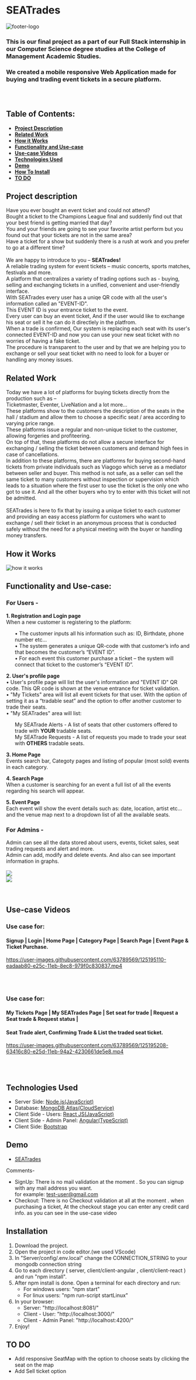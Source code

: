 # SEATrades

![footer-logo](https://user-images.githubusercontent.com/63789569/125190936-73028600-e248-11eb-9411-01f9a455b674.png)

<h3>This is our final project as a part of our Full Stack internship in our Computer Science degree studies at the College of Management Academic Studies.<h3>
<h3>We created a mobile responsive Web Application made for buying and trading event tickets in a secure platform.<h3><br>

  
## Table of Contents:
* [**Project Description**](#project-description)
* [**Related Work**](#related-work)
* [**How it Works**](#how-it-works)
* [**Functionality and Use-case**](#functionality-and-use-case)
* [**Use-case Videos**](#use-case-videos)
* [**Technologies Used**](#technologies-used)
* [**Demo**](#demo)
* [**How To Install**](#installation)
* [**TO DO**](#to-do)
  

## Project description
Have you ever bought an event ticket and could not attend? <br>
Bought a ticket to the Champions League final and suddenly find out that your best friend is getting married that day?<br>
You and your friends are going to see your favorite artist perform but you found out that your tickets are not in the same area?<br>
Have a ticket for a show but suddenly there is a rush at work and you prefer to go at a different time?<br>
<br>
We are happy to introduce to you – <strong>SEATrades!</strong> <br>
A reliable trading system for event tickets – music concerts, sports matches, festivals and more.<br>
A platform that centralizes a variety of trading options such as - buying, selling and exchanging tickets in a unified, convenient and user-friendly interface.<br>
With SEATrades every user has a uniqe QR code with all the user's information called an "EVENT-ID".<br> This EVENT ID is your entrance ticket to the event.<br>
Every user can buy an event ticket, And if the user would like to exchange his seat or sell it he can do it directlely in the platfrom.<br>
When a trade is confirmed, Our system is replacing each seat with its user's connected EVENT-ID and now you can use your new seat ticket with no worries of having a fake ticket. <br>
The procedure is transparent to the user and by that we are helping you to exchange or sell your seat ticket with no need to look for a buyer or handling any money issues.<br>
  
## Related Work
  
Today we have a lot of platforms for buying tickets directly from the production such as – <br>
Ticketmaster, Eventer, LiveNation and a lot more…<br>
These platforms show to the customers the description of the seats in the hall / stadium and allow them to choose a specific seat / area according to varying price range. <br>
These platforms issue a regular and non-unique ticket to the customer, allowing forgeries and profiteering.<br>
On top of that, these platforms do not allow a secure interface for exchanging / selling the ticket between customers and demand high fees in case of cancellations.<br>
In addition to these platforms, there are platforms for buying second-hand tickets from private individuals such as Viagogo which serve as a mediator between seller and buyer. This method is not safe, as a seller can sell the same ticket to many customers without inspection or supervision which leads to a situation where the first user to use the ticket is the only one who got to use it. And all the other buyers who try to enter with this ticket will not be admitted.
<br>
<br>
SEATrades is here to fix that by issuing a unique ticket to each customer and providing an easy access platform for customers who want to exchange / sell their ticket in an anonymous process that is conducted safely without the need for a physical meeting with the buyer or handling money transfers.
<br>
  
  
## How it Works
  ![how it works](https://user-images.githubusercontent.com/63789569/125192685-cb8a5100-e251-11eb-9636-cb1df8c55c61.png)


## Functionality and Use-case:
<h3>For Users -</h3>
<strong>1. Registration and Login page</strong><br>
When a new customer is registering to the platform:<br>
 <ul>
•	The customer inputs all his information such as: ID, Birthdate, phone number etc...<br>
•	The system generates a unique QR-code with that customer’s info and that becomes the customer’s “EVENT ID”.<br>
•	For each event this customer purchase a ticket – the system will connect that ticket to the customer’s “EVENT ID”.<br>
</ul>
     
<strong>2. User's profile page</strong><br>
• User's profile page will list the user's information and "EVENT ID" QR code. This QR code is shown at the venue entrance for ticket validation.<br>
•	"My Tickets" area will list all event tickets for that user. With the option of setting it as a “tradable seat” and the option to offer another customer to trade their seats.<br>
•	"My SEATrades" area will list:<br>
  <ul>
  My SEATrade Alerts -  A list of seats that other customers offered to trade with <strong>YOUR</strong> tradable seats.<br>
  My SEATrade Requests - A list of requests you made to trade your seat with <strong>OTHERS</strong> tradable seats.<br>
  </ul>

<strong>3. Home Page</strong><br>
Events search bar, Categoty pages and listing of popular (most sold) events in each category.

<strong>4. Search Page</strong><br>
When a customer is searching for an event a full list of all the events regarding his search will appear.

<strong>5. Event Page</strong><br>
Each event will show the event details such as: date, location, artist etc... and the venue map next to a dropdown list of all the available seats.
<br> 

<h3>For Admins - </h3>
Admin can see all the data stored about users, events, ticket sales, seat trading requests and alert and more.<br>
Admin can add, modify and delete events. And also can see important information in graphs.
<br>
<br>
<div>
<img src=https://user-images.githubusercontent.com/63789569/125201703-ed4afe80-e278-11eb-8ad7-8524b06393c2.jpg>
<br>
<img src=https://user-images.githubusercontent.com/63789569/125201707-ede39500-e278-11eb-8333-d273c32189ea.jpg>    
<br>
</div>
<br>
<br>

## Use-case Videos
  <h3>Use case for:</h3>
  <h4>Signup | Login | Home Page | Category Page | Search Page | Event Page & Ticket Purchase. </h4>
  

https://user-images.githubusercontent.com/63789569/125195110-eadaab80-e25c-11eb-8ec8-979f0c830837.mp4
  

<br><br>
  
<h3>Use case for:</h3>
<h4>My Tickets Page | My SEATrades Page | Set seat for trade | Request a Seat trade & Request status |</h4>
<h4>Seat Trade alert, Confirming Trade & List the traded seat ticket. </h4>

https://user-images.githubusercontent.com/63789569/125195208-63416c80-e25d-11eb-94a2-4230661de5e8.mp4

<br><br>
  
## Technologies Used

<ul>
  <li><a >Server Side:  </a><a href="https://nodejs.org/en/">Node.js(JavaScript)<a><br></li>
   <li><a >Database:  </a><a href="https://www.mongodb.com/cloud">MongoDB Atlas(CloudService)<a><br></li>
   <li><a >Client Side - Users: </a><a href="https://reactjs.org/">React JS(JavaScript)<a><br></li>
   <li><a >Client Side - Admin Panel: </a><a href="https://angular.io/">Angular(TypeScript)<a><br></li>
   <li><a >Client Side: </a><a href="https://getbootstrap.com/">Bootstrap<a><br></li>
</ul>

## Demo
 * [SEATrades](http://seatrades.cs.colman.ac.il:3000/)    <br>
  
  Comments-<br>
  - SignUp: There is no mail validation at the moment . So you can signup with any mail address you want.<br> for example: test-user@gmail.com <br>
  - Checkout: There is no Checkout validation at all at the moment . when purchasing a ticket, At the checkout stage you can enter any credit card info. as you can see in the use-case video <br>
  
      
## Installation
 
1. Download the project.<br>
2. Open the project in code editor.(we used VScode)<br>
3. In "Server/config/.env.local" change the CONNECTION_STRING to your mongodb connection string<br>
4. Go to each directory ( server, client/client-angular , client/client-react ) and run "npm install".<br>
5. After npm install is done. Open a terminal for each directory and run:<br>
     <ul>
       <li>For windows users: "npm start"</li>
       <li>For linux users: "npm run-script startLinux"</li>
     </ul>
6. In your browser:
      <ul>
       <li>Server: "http://localhost:8081/"</li>
       <li>Client - User: "http://localhost:3000/"</li>
       <li>Client - Admin Panel: "http://localhost:4200/"</li>
     </ul>
7. Enjoy!<br>
     
     
## TO DO
 <ul>
   <li>Add responsive SeatMap with the option to choose seats by clicking the seat on the map</li>
   <li>Add Sell ticket option</li>
 </ul>  
  
     
